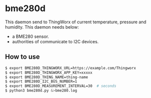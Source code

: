 # bme280d
This daemon send to ThingWorx of current temperature, pressure and humidity.
This daemon needs below:

- a BME280 sensor.
- authorities of communicate to I2C devices.

## How to use
```bash
$ export BME280D_THINGWORX_URL=https://example.com/Thingworx
$ export BME280D_THINGWORX_APP_KEY=xxxxx
$ export BME280D_THING_NAME=thing-name
$ export BME280D_I2C_BUS_NUMBER=1
$ export BME280D_MEASUREMENT_INTERVAL=30  # seconds
$ python3 bme280d.py &>bme280.log
```
